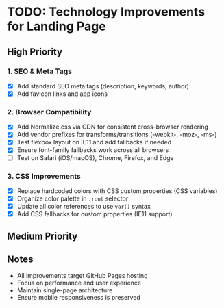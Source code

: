 # TODO: Technology Improvements for Landing Page

## High Priority

### 1. SEO & Meta Tags
- [x] Add standard SEO meta tags (description, keywords, author)
- [x] Add favicon links and app icons

### 2. Browser Compatibility
- [x] Add Normalize.css via CDN for consistent cross-browser rendering
- [x] Add vendor prefixes for transforms/transitions (-webkit-, -moz-, -ms-)
- [x] Test flexbox layout on IE11 and add fallbacks if needed
- [x] Ensure font-family fallbacks work across all browsers
- [ ] Test on Safari (iOS/macOS), Chrome, Firefox, and Edge

### 3. CSS Improvements
- [x] Replace hardcoded colors with CSS custom properties (CSS variables)
- [x] Organize color palette in `:root` selector
- [x] Update all color references to use `var()` syntax
- [x] Add CSS fallbacks for custom properties (IE11 support)

## Medium Priority

## Notes
- All improvements target GitHub Pages hosting
- Focus on performance and user experience
- Maintain single-page architecture
- Ensure mobile responsiveness is preserved